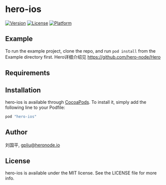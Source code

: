 # hero-ios

[![Version](https://img.shields.io/cocoapods/v/hero-ios.svg?style=flat)](http://cocoapods.org/pods/hero-ios)
[![License](https://img.shields.io/cocoapods/l/hero-ios.svg?style=flat)](http://cocoapods.org/pods/hero-ios)
[![Platform](https://img.shields.io/cocoapods/p/hero-ios.svg?style=flat)](http://cocoapods.org/pods/hero-ios)

## Example

To run the example project, clone the repo, and run `pod install` from the Example directory first.
Hero详细介绍见 https://github.com/hero-node/Hero
## Requirements

## Installation

hero-ios is available through [CocoaPods](http://cocoapods.org). To install
it, simply add the following line to your Podfile:

```ruby
pod "hero-ios"
```

## Author

刘国平, gpliu@heronode.io

## License

hero-ios is available under the MIT license. See the LICENSE file for more info.

